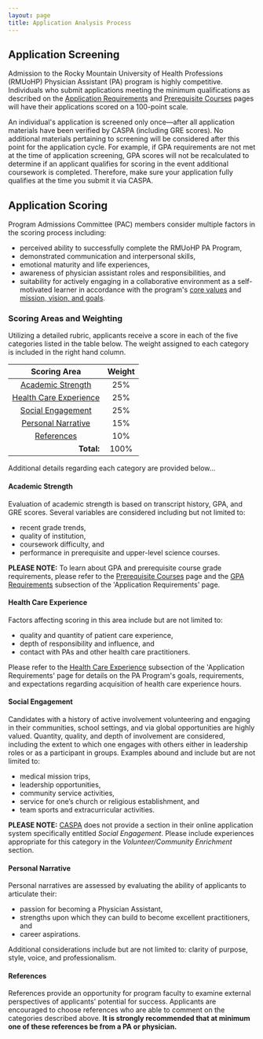 ```yaml
---
layout: page
title: Application Analysis Process
---
```

## Application Screening

Admission to the Rocky Mountain University of Health Professions (RMUoHP) Physician Assistant (PA) program is highly competitive. Individuals who submit applications meeting the minimum qualifications as described on the [Application Requirements](/admissions/application-requirements) and [Prerequisite Courses](/admissions/prerequisite-courses) pages will have their applications scored on a 100-point scale. 

An individual's application is screened only once—after all application materials have been verified by CASPA (including GRE scores). No additional materials pertaining to screening will be considered after this point for the application cycle. For example, if GPA requirements are not met at the time of application screening, GPA scores will not be recalculated to determine if an applicant qualifies for scoring in the event additional coursework is completed. Therefore, make sure your application fully qualifies at the time you submit it via CASPA.

## Application Scoring

Program Admissions Committee (PAC) members consider multiple factors in the scoring process including: 

- perceived ability to successfully complete the RMUoHP PA Program,
- demonstrated communication and interpersonal skills, 
- emotional maturity and life experiences, 
- awareness of physician assistant roles and responsibilities, and 
- suitability for actively engaging in a collaborative environment as a self-motivated learner in accordance with the program's [core values](/core-values) and [mission, vision, and goals](/mission-vision-goals).

### Scoring Areas and Weighting

Utilizing a detailed rubric, applicants receive a score in each of the five categories listed in the table below. The weight assigned to each category is included in the right hand column. 

| **Scoring Area**                                  | **Weight**          |
| :-----------------------------------------------: | :-----------------: |
| [Academic Strength](#academic-strength)           | 25%                 |
| [Health Care Experience](#health-care-experience) | 25%                 |
| [Social Engagement](#social-engagement)           | 25%                 |
| [Personal Narrative](#personal-narrative)         | 15%                 |
| [References](#references)                         | 10%                 |
| <span style="float:right">**Total:**</span>       | 100%                |

Additional details regarding each category are provided below...

#### Academic Strength

Evaluation of academic strength is based on transcript history, GPA, and GRE scores. Several variables are considered including but not limited to: 

- recent grade trends, 
- quality of institution, 
- coursework difficulty, and 
- performance in prerequisite and upper-level science courses.

<p class="message">

<strong>PLEASE NOTE:</strong> To learn about GPA and prerequisite course grade requirements, please refer to the <a href="/admissions/prerequisite-courses">Prerequisite Courses</a> page and the <a href="/admissions/application-requirements/#gpa-requirements">GPA Requirements</a> subsection of the 'Application Requirements' page.

</p>

#### Health Care Experience

Factors affecting scoring in this area include but are not limited to:

- quality and quantity of patient care experience, 
- depth of responsibility and influence, and 
- contact with PAs and other health care practitioners. 

Please refer to the [Health Care Experience](/admissions/application-requirements/#health-care-experience) subsection of the 'Application Requirements' page for details on the PA Program's goals, requirements, and expectations regarding acquisition of health care experience hours. 

#### Social Engagement

Candidates with a history of active involvement volunteering and engaging in their communities, school settings, and via global opportunities are highly valued. Quantity, quality, and depth of involvement are considered, including the extent to which one engages with others either in leadership roles or as a participant in groups. Examples abound and include but are not limited to: 

- medical mission trips, 
- leadership opportunities, 
- community service activities, 
- service for one’s church or religious establishment, and
- team sports and extracurricular activities. 

<p class="message">

<strong>PLEASE NOTE:</strong> <a href="https://portal.caspaonline.org" target="_blank">CASPA</a> does not provide a section in their online application system specifically entitled <i>Social Engagement</i>. Please include experiences appropriate for this category in the <i>Volunteer/Community Enrichment</i> section.

</p>

#### Personal Narrative

Personal narratives are assessed by evaluating the ability of applicants to articulate their:

- passion for becoming a Physician Assistant, 
- strengths upon which they can build to become excellent practitioners, and 
- career aspirations.  

Additional considerations include but are not limited to: clarity of purpose, style, voice, and professionalism.

#### References

References provide an opportunity for program faculty to examine external perspectives of applicants' potential for success. Applicants are encouraged to choose references who are able to comment on the categories described above. **It is strongly recommended that at minimum one of these references be from a PA or physician.**